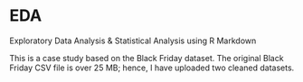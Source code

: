 # EDA
Exploratory Data Analysis & Statistical Analysis using R Markdown

This is a case study based on the Black Friday dataset. The original Black Friday CSV file is over 25 MB; hence, I have uploaded two cleaned datasets. 
